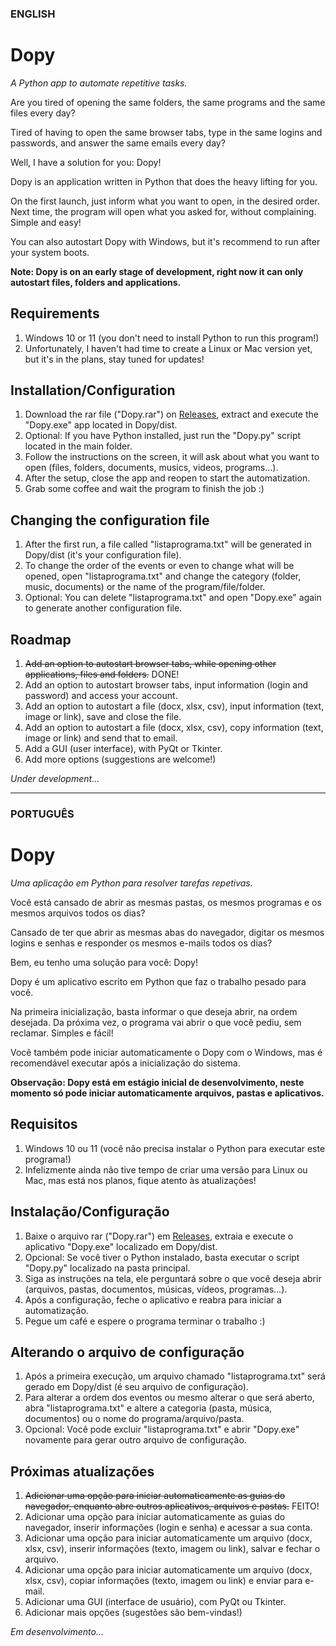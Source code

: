 ### ENGLISH

# Dopy

_A Python app to automate repetitive tasks._

<!--step0-->

Are you tired of opening the same folders, the same programs and the same files every day?

Tired of having to open the same browser tabs, type in the same logins and passwords, and answer the same emails every day?

Well, I have a solution for you: Dopy!

Dopy is an application written in Python that does the heavy lifting for you.

On the first launch, just inform what you want to open, in the desired order. Next time, the program will open what you asked for, without complaining. Simple and easy!

You can also autostart Dopy with Windows, but it's recommend to run after your system boots.

**Note: Dopy is on an early stage of development, right now it can only autostart files, folders and applications.**

## Requirements

1. Windows 10 or 11 (you don't need to install Python to run this program!)
2. Unfortunately, I haven't had time to create a Linux or Mac version yet, but it's in the plans, stay tuned for updates!

## Installation/Configuration

1. Download the rar file ("Dopy.rar") on [Releases](https://github.com/renanleitev/dopy/releases), extract and execute the "Dopy.exe" app located in Dopy/dist.
2. Optional: If you have Python installed, just run the "Dopy.py" script located in the main folder.
3. Follow the instructions on the screen, it will ask about what you want to open (files, folders, documents, musics, videos, programs...).
4. After the setup, close the app and reopen to start the automatization.
5. Grab some coffee and wait the program to finish the job :)

## Changing the configuration file

1. After the first run, a file called "listaprograma.txt" will be generated in Dopy/dist (it's your configuration file).
2. To change the order of the events or even to change what will be opened, open "listaprograma.txt" and change the category (folder, music, documents) or the name of the program/file/folder.
3. Optional: You can delete "listaprograma.txt" and open "Dopy.exe" again to generate another configuration file.

## Roadmap

1. <s>Add an option to autostart browser tabs, while opening other applications, files and folders.</s> DONE!
2. Add an option to autostart browser tabs, input information (login and password) and access your account.
3. Add an option to autostart a file (docx, xlsx, csv), input information (text, image or link), save and close the file.
4. Add an option to autostart a file (docx, xlsx, csv), copy information (text, image or link) and send that to email.
5. Add a GUI (user interface), with PyQt or Tkinter.
6. Add more options (suggestions are welcome!)

*Under development...*

---

### PORTUGUÊS

# Dopy

_Uma aplicação em Python para resolver tarefas repetivas._

Você está cansado de abrir as mesmas pastas, os mesmos programas e os mesmos arquivos todos os dias?

Cansado de ter que abrir as mesmas abas do navegador, digitar os mesmos logins e senhas e responder os mesmos e-mails todos os dias?

Bem, eu tenho uma solução para você: Dopy!

Dopy é um aplicativo escrito em Python que faz o trabalho pesado para você.

Na primeira inicialização, basta informar o que deseja abrir, na ordem desejada. Da próxima vez, o programa vai abrir o que você pediu, sem reclamar. Simples e fácil!

Você também pode iniciar automaticamente o Dopy com o Windows, mas é recomendável executar após a inicialização do sistema.

**Observação: Dopy está em estágio inicial de desenvolvimento, neste momento só pode iniciar automaticamente arquivos, pastas e aplicativos.**

## Requisitos

1. Windows 10 ou 11 (você não precisa instalar o Python para executar este programa!)
2. Infelizmente ainda não tive tempo de criar uma versão para Linux ou Mac, mas está nos planos, fique atento às atualizações!

## Instalação/Configuração

1. Baixe o arquivo rar ("Dopy.rar") em [Releases](https://github.com/renanleitev/dopy/releases), extraia e execute o aplicativo "Dopy.exe" localizado em Dopy/dist.
2. Opcional: Se você tiver o Python instalado, basta executar o script "Dopy.py" localizado na pasta principal.
3. Siga as instruções na tela, ele perguntará sobre o que você deseja abrir (arquivos, pastas, documentos, músicas, vídeos, programas...).
4. Após a configuração, feche o aplicativo e reabra para iniciar a automatização.
5. Pegue um café e espere o programa terminar o trabalho :)

## Alterando o arquivo de configuração

1. Após a primeira execução, um arquivo chamado "listaprograma.txt" será gerado em Dopy/dist (é seu arquivo de configuração).
2. Para alterar a ordem dos eventos ou mesmo alterar o que será aberto, abra "listaprograma.txt" e altere a categoria (pasta, música, documentos) ou o nome do programa/arquivo/pasta.
3. Opcional: Você pode excluir "listaprograma.txt" e abrir "Dopy.exe" novamente para gerar outro arquivo de configuração.

## Próximas atualizações

1. <s>Adicionar uma opção para iniciar automaticamente as guias do navegador, enquanto abre outros aplicativos, arquivos e pastas.</s> FEITO!
2. Adicionar uma opção para iniciar automaticamente as guias do navegador, inserir informações (login e senha) e acessar a sua conta.
3. Adicionar uma opção para iniciar automaticamente um arquivo (docx, xlsx, csv), inserir informações (texto, imagem ou link), salvar e fechar o arquivo.
4. Adicionar uma opção para iniciar automaticamente um arquivo (docx, xlsx, csv), copiar informações (texto, imagem ou link) e enviar para e-mail.
5. Adicionar uma GUI (interface de usuário), com PyQt ou Tkinter.
6. Adicionar mais opções (sugestões são bem-vindas!)

*Em desenvolvimento...*
